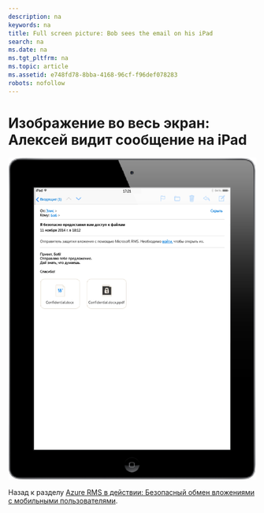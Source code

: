 ```yaml
---
description: na
keywords: na
title: Full screen picture: Bob sees the email on his iPad
search: na
ms.date: na
ms.tgt_pltfrm: na
ms.topic: article
ms.assetid: e748fd78-8bba-4168-96cf-f96def078283
robots: nofollow
---
```

# Изображение во весь экран: Алексей видит сообщение на iPad
![](../Image/AzRMS_StoryboardEmaill2.PNG)

Назад к разделу [Azure RMS в действии: Безопасный обмен вложениями с мобильными пользователями](http://technet.microsoft.com/library/jj585026.aspx).

